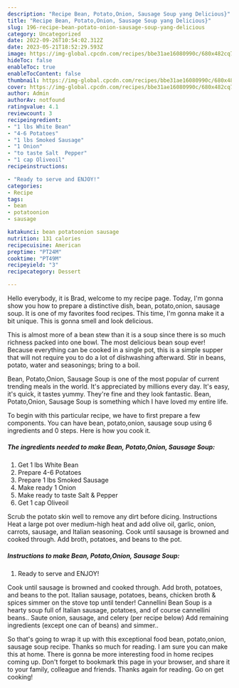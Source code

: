 ```yaml
---
description: "Recipe Bean, Potato,Onion, Sausage Soup yang Delicious}"
title: "Recipe Bean, Potato,Onion, Sausage Soup yang Delicious}"
slug: 196-recipe-bean-potato-onion-sausage-soup-yang-delicious
category: Uncategorized
date: 2022-09-26T10:54:02.312Z
date: 2023-05-21T18:52:29.593Z
image: https://img-global.cpcdn.com/recipes/bbe31ae16080990c/680x482cq70/bean-potatoonion-sausage-soup-recipe-main-photo.jpg
hideToc: false
enableToc: true
enableTocContent: false
thumbnail: https://img-global.cpcdn.com/recipes/bbe31ae16080990c/680x482cq70/bean-potatoonion-sausage-soup-recipe-main-photo.jpg
cover: https://img-global.cpcdn.com/recipes/bbe31ae16080990c/680x482cq70/bean-potatoonion-sausage-soup-recipe-main-photo.jpg
author: Admin
authorAv: notfound
ratingvalue: 4.1
reviewcount: 3
recipeingredient:
- "1 lbs White Bean"
- "4-6 Potatoes"
- "1 lbs Smoked Sausage"
- "1 Onion"
- "to taste Salt  Pepper"
- "1 cap Oliveoil"
recipeinstructions:

- "Ready to serve and ENJOY!"
categories:
- Recipe
tags:
- bean
- potatoonion
- sausage

katakunci: bean potatoonion sausage 
nutrition: 131 calories
recipecuisine: American
preptime: "PT24M"
cooktime: "PT49M"
recipeyield: "3"
recipecategory: Dessert

---
```



Hello everybody, it is Brad, welcome to my recipe page. Today, I'm gonna show you how to prepare a distinctive dish, bean, potato,onion, sausage soup. It is one of my favorites food recipes. This time, I'm gonna make it a bit unique. This is gonna smell and look delicious.

This is almost more of a bean stew than it is a soup since there is so much richness packed into one bowl. The most delicious bean soup ever! Because everything can be cooked in a single pot, this is a simple supper that will not require you to do a lot of dishwashing afterward. Stir in beans, potato, water and seasonings; bring to a boil.

Bean, Potato,Onion, Sausage Soup is one of the most popular of current trending meals in the world. It's appreciated by millions every day. It's easy, it's quick, it tastes yummy. They're fine and they look fantastic. Bean, Potato,Onion, Sausage Soup is something which I have loved my entire life.


To begin with this particular recipe, we have to first prepare a few components. You can have bean, potato,onion, sausage soup using 6 ingredients and 0 steps. Here is how you cook it.

<!--inarticleads1-->

##### The ingredients needed to make Bean, Potato,Onion, Sausage Soup:

1. Get 1 lbs White Bean
1. Prepare 4-6 Potatoes
1. Prepare 1 lbs Smoked Sausage
1. Make ready 1 Onion
1. Make ready to taste Salt &amp; Pepper
1. Get 1 cap Oliveoil


Scrub the potato skin well to remove any dirt before dicing. Instructions Heat a large pot over medium-high heat and add olive oil, garlic, onion, carrots, sausage, and Italian seasoning. Cook until sausage is browned and cooked through. Add broth, potatoes, and beans to the pot. 

<!--inarticleads2-->

##### Instructions to make Bean, Potato,Onion, Sausage Soup:


1. Ready to serve and ENJOY!

Cook until sausage is browned and cooked through. Add broth, potatoes, and beans to the pot. Italian sausage, potatoes, beans, chicken broth &amp; spices simmer on the stove top until tender! Cannellini Bean Soup is a hearty soup full of Italian sausage, potatoes, and of course cannellini beans.. Saute onion, sausage, and celery (per recipe below) Add remaining ingredients (except one can of beans) and simmer.. 

So that's going to wrap it up with this exceptional food bean, potato,onion, sausage soup recipe. Thanks so much for reading. I am sure you can make this at home. There is gonna be more interesting food in home recipes coming up. Don't forget to bookmark this page in your browser, and share it to your family, colleague and friends. Thanks again for reading. Go on get cooking!

